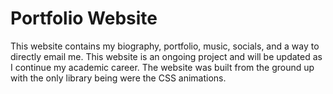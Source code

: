 # Portfolio Website

This website contains my biography, portfolio, music, socials, and a way to directly email me. This website is an ongoing project and will be updated as I continue my academic career. The website was built from the ground up with the only library being were the CSS animations.
